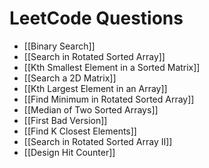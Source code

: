 # LeetCode Questions
- [[Binary Search]]
- [[Search in Rotated Sorted Array]]
- [[Kth Smallest Element in a Sorted Matrix]]
- [[Search a 2D Matrix]]
- [[Kth Largest Element in an Array]]
- [[Find Minimum in Rotated Sorted Array]]
- [[Median of Two Sorted Arrays]]
- [[First Bad Version]]
- [[Find K Closest Elements]]
- [[Search in Rotated Sorted Array II]]
- [[Design Hit Counter]]